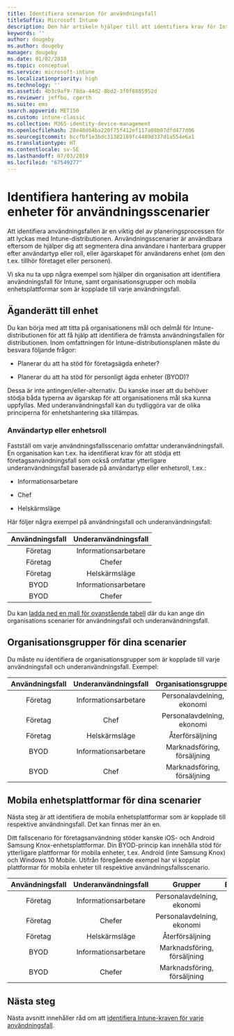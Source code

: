```yaml
---
title: Identifiera scenarion för användningsfall
titleSuffix: Microsoft Intune
description: Den här artikeln hjälper till att identifiera krav för Intune-användningsfall och underanvändningsfall för en Microsoft Intune-molnimplementering.
keywords: ''
author: dougeby
ms.author: dougeby
manager: dougeby
ms.date: 01/02/2018
ms.topic: conceptual
ms.service: microsoft-intune
ms.localizationpriority: high
ms.technology: ''
ms.assetid: 4b3c9af9-78da-44d2-8bd2-3f0f8885952d
ms.reviewer: jeffbu, cgerth
ms.suite: ems
search.appverid: MET150
ms.custom: intune-classic
ms.collection: M365-identity-device-management
ms.openlocfilehash: 28e48d64ba220f75f412ef117a08b07dfd477d06
ms.sourcegitcommit: bccfbf1e3bdc31382189fc4489d337d1a554e6a1
ms.translationtype: HT
ms.contentlocale: sv-SE
ms.lasthandoff: 07/03/2019
ms.locfileid: "67549277"
---
```

# <a name="identify-mobile-device-management-use-case-scenarios"></a>Identifiera hantering av mobila enheter för användningsscenarier

Att identifiera användningsfallen är en viktig del av planeringsprocessen för att lyckas med Intune-distributionen. Användningsscenarier är användbara eftersom de hjälper dig att segmentera dina användare i hanterbara grupper efter användartyp eller roll, eller ägarskapet för användarens enhet (om den t.ex. tillhör företaget eller personen).

Vi ska nu ta upp några exempel som hjälper din organisation att identifiera användningsfall för Intune, samt organisationsgrupper och mobila enhetsplattformar som är kopplade till varje användningsfall.

## <a name="device-ownership"></a>Äganderätt till enhet
Du kan börja med att titta på organisationens mål och delmål för Intune-distributionen för att få hjälp att identifiera de främsta användningsfallen för distributionen. Inom omfattningen för Intune-distributionsplanen måste du besvara följande frågor:

- Planerar du att ha stöd för företagsägda enheter?

- Planerar du att ha stöd för personligt ägda enheter (BYOD)?

Dessa är inte antingen/eller-alternativ. Du kanske inser att du behöver stödja båda typerna av ägarskap för att organisationens mål ska kunna uppfyllas. Med underanvändningsfall kan du tydliggöra var de olika principerna för enhetshantering ska tillämpas.

### <a name="user-type-or-device-role"></a>Användartyp eller enhetsroll

Fastställ om varje användningsfallsscenario omfattar underanvändningsfall. En organisation kan t.ex. ha identifierat krav för att stödja ett företagsanvändningsfall som också omfattar ytterligare underanvändningsfall baserade på användartyp eller enhetsroll, t.ex.:

- Informationsarbetare

- Chef

- Helskärmsläge

Här följer några exempel på användningsfall och underanvändningsfall:

| **Användningsfall** | **Underanvändningsfall** |
|:---:|:---:|
| Företag | Informationsarbetare |              
| Företag | Chefer |           
| Företag | Helskärmsläge |
| BYOD | Informationsarbetare |           
| BYOD | Chefer |

Du kan [ladda ned en mall för ovanstående tabell](https://gallery.technet.microsoft.com/Intune-deployment-planning-fae156c2?redir=0) där du kan ange din organisations scenarier för användningsfall och underanvändningsfall.

## <a name="organizational-groups-for-your-scenarios"></a>Organisationsgrupper för dina scenarier

Du måste nu identifiera de organisationsgrupper som är kopplade till varje användningsfall och underanvändningsfall. Exempel:

| **Användningsfall** | **Underanvändningsfall** | **Organisationsgrupper** |
|:---:|:---:|:---:|
| Företag | Informationsarbetare | Personalavdelning, ekonomi |               
| Företag | Chef | Personalavdelning, ekonomi |            
| Företag | Helskärmsläge | Återförsäljning |
| BYOD | Informationsarbetare | Marknadsföring, försäljning |            
| BYOD | Chef | Marknadsföring, försäljning |


## <a name="mobile-device-platforms-for-your-scenarios"></a>Mobila enhetsplattformar för dina scenarier

Nästa steg är att identifiera de mobila enhetsplattformar som är kopplade till respektive användningsfall. Det kan finnas mer än en.

Ditt fallscenario för företagsanvändning stöder kanske iOS- och Android Samsung Knox-enhetsplattformar. Din BYOD-princip kan innehålla stöd för ytterligare plattformar för mobila enheter, t.ex. Android (inte Samsung Knox) och Windows 10 Mobile. Utifrån föregående exempel har vi kopplat plattformar för mobila enheter till respektive användningsfallsscenario.

| **Användningsfall** | **Underanvändningsfall** | **Grupper** | **Enhetsplattformar** |   
|:---:|:---:|:---:|:---:|
| Företag | Informationsarbetare | Personalavdelning, ekonomi | iOS |                                                           
| Företag | Chefer | Personalavdelning, ekonomi | iOS |                                                           
| Företag | Helskärmsläge | Återförsäljning | Android |
| BYOD | Informationsarbetare | Marknadsföring, försäljning | iOS |                                                           
| BYOD | Chefer | Marknadsföring, försäljning | iOS |

## <a name="next-steps"></a>Nästa steg

Nästa avsnitt innehåller råd om att [identifiera Intune-kraven för varje användningsfall](planning-guide-requirements.md).
